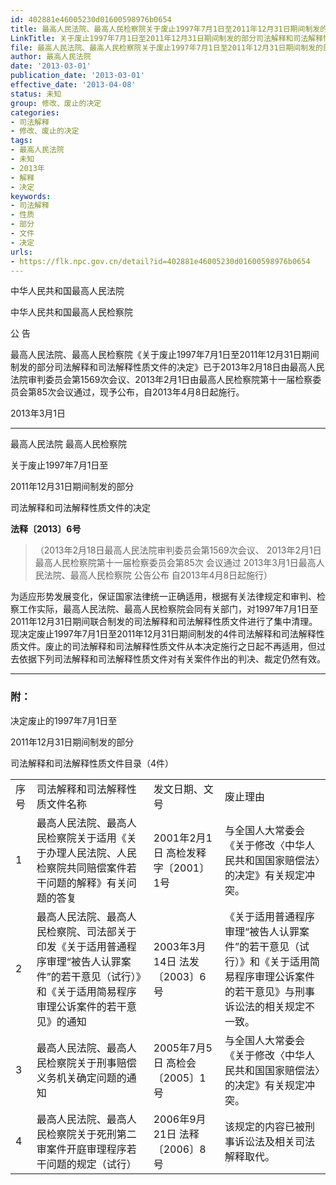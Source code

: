 ```yaml
---
id: 402881e46005230d01600598976b0654
title: 最高人民法院、最高人民检察院关于废止1997年7月1日至2011年12月31日期间制发的部分司法解释和司法解释性质文件的决定
LinkTitle: 关于废止1997年7月1日至2011年12月31日期间制发的部分司法解释和司法解释性质文件的决定
file: 最高人民法院、最高人民检察院关于废止1997年7月1日至2011年12月31日期间制发的部分司法解释和司法解释性质文件的决定_2013030_402881e46005230d01600598976b0654.docx
author: 最高人民法院
date: '2013-03-01'
publication_date: '2013-03-01'
effective_date: '2013-04-08'
status: 未知
group: 修改、废止的决定
categories:
- 司法解释
- 修改、废止的决定
tags:
- 最高人民法院
- 未知
- 2013年
- 解释
- 决定
keywords:
- 司法解释
- 性质
- 部分
- 文件
- 决定
urls:
- https://flk.npc.gov.cn/detail?id=402881e46005230d01600598976b0654
---
```


中华人民共和国最高人民法院

中华人民共和国最高人民检察院

公 告

最高人民法院、最高人民检察院《关于废止1997年7月1日至2011年12月31日期间制发的部分司法解释和司法解释性质文件的决定》已于2013年2月18日由最高人民法院审判委员会第1569次会议、2013年2月1日由最高人民检察院第十一届检察委员会第85次会议通过，现予公布，自2013年4月8日起施行。

2013年3月1日

---

最高人民法院 最高人民检察院

关于废止1997年7月1日至

2011年12月31日期间制发的部分

司法解释和司法解释性质文件的决定

**法释〔2013〕6号**

> （2013年2月18日最高人民法院审判委员会第1569次会议、
> 2013年2月1日最高人民检察院第十一届检察委员会第85次
> 会议通过 2013年3月1日最高人民法院、最高人民检察院
> 公告公布 自2013年4月8日起施行）

为适应形势发展变化，保证国家法律统一正确适用，根据有关法律规定和审判、检察工作实际，最高人民法院、最高人民检察院会同有关部门，对1997年7月1日至2011年12月31日期间联合制发的司法解释和司法解释性质文件进行了集中清理。现决定废止1997年7月1日至2011年12月31日期间制发的4件司法解释和司法解释性质文件。废止的司法解释和司法解释性质文件从本决定施行之日起不再适用，但过去依据下列司法解释和司法解释性质文件对有关案件作出的判决、裁定仍然有效。

---

### 附：

决定废止的1997年7月1日至

2011年12月31日期间制发的部分

司法解释和司法解释性质文件目录（4件）

|  |  |  |  |
| --- | --- | --- | --- |
| 序号 | 司法解释和司法解释性质文件名称 | 发文日期、文号 | 废止理由 |
| 1 | 最高人民法院、最高人民检察院关于适用《关于办理人民法院、人民检察院共同赔偿案件若干问题的解释》有关问题的答复 | 2001年2月1日  高检发释字〔2001〕1号 | 与全国人大常委会《关于修改〈中华人民共和国国家赔偿法〉的决定》有关规定冲突。 |
| 2 | 最高人民法院、最高人民检察院、司法部关于印发《关于适用普通程序审理“被告人认罪案件”的若干意见（试行）》和《关于适用简易程序审理公诉案件的若干意见》的通知 | 2003年3月14日  法发〔2003〕6号 | 《关于适用普通程序审理“被告人认罪案件”的若干意见（试行）》和《关于适用简易程序审理公诉案件的若干意见》与刑事诉讼法的相关规定不一致。 |
| 3 | 最高人民法院、最高人民检察院关于刑事赔偿义务机关确定问题的通知 | 2005年7月5日  高检会〔2005〕1号 | 与全国人大常委会《关于修改〈中华人民共和国国家赔偿法〉的决定》有关规定冲突。 |
| 4 | 最高人民法院、最高人民检察院关于死刑第二审案件开庭审理程序若干问题的规定（试行） | 2006年9月21日  法释〔2006〕8号 | 该规定的内容已被刑事诉讼法及相关司法解释取代。 |
